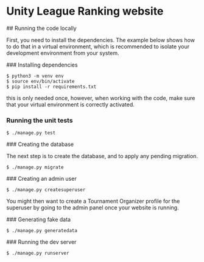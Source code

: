 # Unity League Ranking website

## Running the code locally

First, you need to install the dependencies. The example below shows how to do
that in a virtual environment, which is recommended to isolate your development
environment from your system.

### Installing dependencies

```shell
$ python3 -m venv env
$ source env/bin/activate
$ pip install -r requirements.txt
```

this is only needed once, however, when working with the code, make sure that
your virtual environment is correctly activated.

### Running the unit tests

```shell
$ ./manage.py test
```

### Creating the database

The next step is to create the database, and to apply any pending migration.

```shell
$ ./manage.py migrate
```

### Creating an admin user

 ```shell
$ ./manage.py createsuperuser
```

You might then want to create a Tournament Organizer profile for the superuser
by going to the admin panel once your website is running.

### Generating fake data

```shell
$ ./manage.py generatedata
```

### Running the dev server

```shell
$ ./manage.py runserver
```
